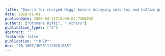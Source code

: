 ```yaml
---
title: "Search for charged Higgs bosons decaying into top and bottom quarks at $sqrts$ = 13 TeV with the ATLAS detector"
date: 2018-01-01
publishDate: 2020-04-11T12:00:02.736800Z
authors: ["Othmane Rifki", " others"]
publication_types: ["2"]
abstract: ""
featured: false
publication: "*JHEP*"
doi: "10.1007/JHEP11(2018)085"
---
```


